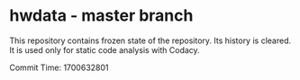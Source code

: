 # hwdata - master branch

This repository contains frozen state of the repository.
Its history is cleared. It is used only for static code
analysis with Codacy.

Commit Time: 1700632801